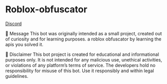 # Roblox-obfuscator
[Discord](https://discord.gg/5Ydjgr622V)

📢 Message
This bot was originally intended as a small project, created out of curiosity and for learning purposes.
a roblox obfuscator by learning the apis you solved it.

📜 Disclaimer
This bot project is created for educational and informational purposes only. It is not intended for any malicious use, unethical activities, or violations of any platform’s terms of service. The developers hold no responsibility for misuse of this bot. Use it responsibly and within legal guidelines.
